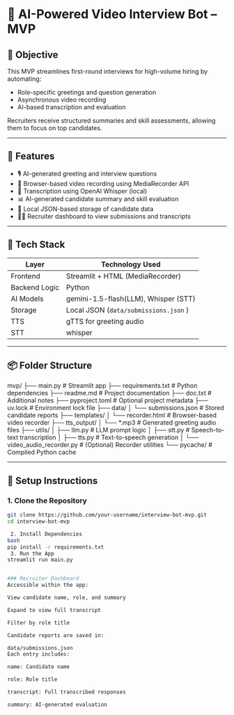 # 🎥 AI-Powered Video Interview Bot – MVP

## 🧠 Objective

This MVP streamlines first-round interviews for high-volume hiring by automating:
- Role-specific greetings and question generation
- Asynchronous video recording
- AI-based transcription and evaluation

Recruiters receive structured summaries and skill assessments, allowing them to focus on top candidates.

---

## 🚀 Features

- 🎙️ AI-generated greeting and interview questions
- 🎥 Browser-based video recording using MediaRecorder API
- 📝 Transcription using OpenAI Whisper (local)
- 📊 AI-generated candidate summary and skill evaluation
- 📁 Local JSON-based storage of candidate data
- 🧑‍💼 Recruiter dashboard to view submissions and transcripts

---

## 🧰 Tech Stack

| Layer            | Technology Used                      |
|------------------|--------------------------------------|
| Frontend         | Streamlit + HTML (MediaRecorder)     |
| Backend Logic    | Python                               |
| AI Models        | gemini-1.5-flash(LLM), Whisper (STT) |
| Storage          | Local JSON (`data/submissions.json` )|
| TTS              | gTTS for greeting audio              |
| STT              | whisper                              |
---

## 📦 Folder Structure

mvp/ ├── main.py # Streamlit app ├── requirements.txt # Python dependencies ├── readme.md # Project documentation ├── doc.txt # Additional notes ├── pyproject.toml # Optional project metadata ├── uv.lock # Environment lock file ├── data/ │ └── submissions.json # Stored candidate reports ├── templates/ │ └── recorder.html # Browser-based video recorder ├── tts_output/ │ └── *.mp3 # Generated greeting audio files ├── utils/ │ ├── llm.py # LLM prompt logic │ ├── stt.py # Speech-to-text transcription │ ├── tts.py # Text-to-speech generation │ └── video_audio_recorder.py # (Optional) Recorder utilities └── pycache/ # Compiled Python cache

---

## 🧪 Setup Instructions

### 1. Clone the Repository

```bash
git clone https://github.com/your-username/interview-bot-mvp.git
cd interview-bot-mvp

 2. Install Dependencies
bash
pip install -r requirements.txt
 3. Run the App
streamlit run main.py


### Recruiter Dashboard
Accessible within the app:

View candidate name, role, and summary

Expand to view full transcript

Filter by role title

Candidate reports are saved in:

data/submissions.json
Each entry includes:

name: Candidate name

role: Role title

transcript: Full transcribed responses

summary: AI-generated evaluation
